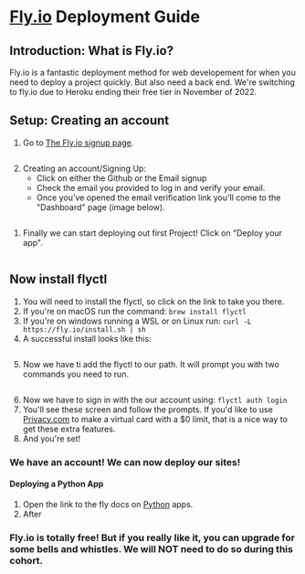 # [Fly.io](https://fly.io/) Deployment Guide

## Introduction: What is Fly.io?

Fly.io is a fantastic deployment method for web developement for when you need to deploy a project quickly. But also need a back end. We're switching to fly.io due to Heroku ending their free tier in November of 2022.

## Setup: Creating an account

1. Go to [The Fly.io signup page](https://fly.io/app/sign-up).

<img src="">


2. Creating an account/Signing Up:
	- Click on either the Github or the Email signup
	- Check the email you provided to log in and verify your email.
	-  Once you've opened the email verification link you'll come to the "Dashboard" page (image below).

<img src="">


1. Finally we can start deploying out first Project! Click on "Deploy your app".

<img src="">

## Now install flyctl

1. You will need to install the flyctl, so click on the link to take you there.
2. If you're on macOS run the command:  `brew install flyctl`
3. If you're on windows running a WSL or on Linux run: `curl -L https://fly.io/install.sh | sh`
4. A successful install looks like this:

<img src="">

5. Now we have ti add the flyctl to our path. It will prompt you with two commands you need to run.

<img src="">

6. Now we have to sign in with the our account using: `flyctl auth login`
7. You'll see these screen and follow the prompts. If you'd like to use [Privacy.com](https://privacy.com/) to make a virtual card with a $0 limit, that is a nice way to get these extra features.
8. And you're set!

### We have an account! We can now deploy our sites!

#### Deploying a Python App

1. Open the link to the fly docs on [Python](https://fly.io/docs/getting-started/python/) apps.
2. After


### Fly.io is totally free! But if you really like it, you can upgrade for some bells and whistles. We will NOT need to do so during this cohort.